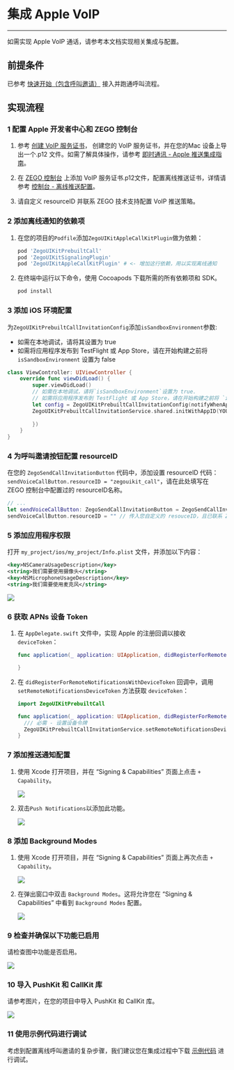 # 集成 Apple VoIP

- - -

如需实现 Apple VoIP 通话，请参考本文档实现相关集成与配置。

## 前提条件

已参考 [快速开始（包含呼叫邀请）](/callkit-ios/quick-start-(with-call-invitation).mdx) 接入并跑通呼叫流程。

## 实现流程

### 1 配置 Apple 开发者中心和 ZEGO 控制台 

1. 参考 [创建 VoIP 服务证书](https://developer.apple.com/cn/help/account/create-certificates/create-voip-services-certificates/)， 创建您的 VoIP 服务证书，并在您的Mac 设备上导出一个.p12 文件。如需了解具体操作，请参考 [即时通讯 - Apple 推送集成指南](https://doc-zh.zego.im/article/14288)。

2. 在 [ZEGO 控制台](https://console.zego.im) 上添加 VoIP 服务证书.p12文件，配置离线推送证书，详情请参考 [控制台 - 离线推送配置](https://doc-zh.zego.im/article/16233)。

3. 请自定义 resourceID 并联系 ZEGO 技术支持配置 VoIP 推送策略。

### 2 添加离线通知的依赖项

1. 在您的项目的`Podfile`添加`ZegoUIKitAppleCallKitPlugin`做为依赖：

    ```ruby {3}
    pod 'ZegoUIKitPrebuiltCall'
    pod 'ZegoUIKitSignalingPlugin'
    pod 'ZegoUIKitAppleCallKitPlugin' # <- 增加这行依赖，用以实现离线通知
    ```

2. 在终端中运行以下命令，使用 Cocoapods 下载所需的所有依赖项和 SDK。

    ```bash
    pod install
    ```

### 3 添加 iOS 环境配置

为`ZegoUIKitPrebuiltCallInvitationConfig`添加`isSandboxEnvironment`参数:

* 如需在本地调试，请将其设置为 true
* 如需将应用程序发布到 TestFlight 或 App Store，请在开始构建之前将 `isSandboxEnvironment` 设置为 false

```swift
class ViewController: UIViewController {
    override func viewDidLoad() {
        super.viewDidLoad()
        // 如需在本地调试，请将`isSandboxEnvironment`设置为 true.
        // 如需将应用程序发布到 TestFlight 或 App Store，请在开始构建之前将 `isSandboxEnvironment` 设置为 false.
        let config = ZegoUIKitPrebuiltCallInvitationConfig(notifyWhenAppRunningInBackgroundOrQuit: true, isSandboxEnvironment: false)
        ZegoUIKitPrebuiltCallInvitationService.shared.initWithAppID(YOUR_APPID, appSign: YOUR_APP_SIGN, userID:YOUR_USER_ID, userName:YOUR_USER_NAME, config: config, callback: { errorCode, message in
        
        })
    }
}
```

### 4 为呼叫邀请按钮配置 resourceID

在您的 `ZegoSendCallInvitationButton` 代码中，添加设置 resourceID 代码：`sendVoiceCallButton.resourceID = "zegouikit_call"`，请在此处填写在 ZEGO 控制台中配置过的 resourceID名称。

```swift
// ...
let sendVoiceCallButton: ZegoSendCallInvitationButton = ZegoSendCallInvitationButton(ZegoInvitationType.voiceCall.rawValue)
sendVoiceCallButton.resourceID = "" // 传入您自定义的 resouceID，且已联系 ZEGO 技术支持配置 VoIP 推送策略，用于通话的离线通知
```


### 5 添加应用程序权限

打开 `my_project/ios/my_project/Info.plist` 文件，并添加以下内容：

```xml
<key>NSCameraUsageDescription</key>
<string>我们需要使用摄像头</string>
<key>NSMicrophoneUsageDescription</key>
<string>我们需要使用麦克风</string>
```

<Frame width="512" height="auto" caption=""><img src="https://doc-media.zego.im/sdk-doc/Pics/ZegoUIKit/RN/PrebuiltCall/ios_config2.gif" /></Frame>



### 6 获取 APNs 设备 Token

1. 在 `AppDelegate.swift` 文件中，实现 Apple 的注册回调以接收 `deviceToken`：

    ```swift
    func application(_ application: UIApplication, didRegisterForRemoteNotificationsWithDeviceToken deviceToken: Data){

    }
    ```

2. 在 `didRegisterForRemoteNotificationsWithDeviceToken` 回调中，调用 `setRemoteNotificationsDeviceToken` 方法获取 `deviceToken`：

    ```swift
    import ZegoUIKitPrebuiltCall

    func application(_ application: UIApplication, didRegisterForRemoteNotificationsWithDeviceToken deviceToken: Data) {
      /// 必需 - 设置设备令牌
      ZegoUIKitPrebuiltCallInvitationService.setRemoteNotificationsDeviceToken(deviceToken)
    }
    ```

### 7 添加推送通知配置

1. 使用 Xcode 打开项目，并在 “Signing & Capabilities” 页面上点击 `+ Capability`。

    <Frame width="512" height="auto" caption=""><img src="https://media-resource.spreading.io/5fa3f99cda659c8c9f2907cbb0242e6c/workspace86/capabili.jpeg" /></Frame>


2. 双击`Push Notifications`以添加此功能。

    <Frame width="512" height="auto" caption=""><img src="https://media-resource.spreading.io/5fa3f99cda659c8c9f2907cbb0242e6c/workspace86/push.jpeg" /></Frame>

### 8 添加 Background Modes

1. 使用 Xcode 打开项目，并在 “Signing & Capabilities” 页面上再次点击 `+ Capability`。

    <Frame width="512" height="auto" caption=""><img src="https://media-resource.spreading.io/5fa3f99cda659c8c9f2907cbb0242e6c/workspace86/capabili.jpeg" /></Frame>


2. 在弹出窗口中双击 `Background Modes`。这将允许您在 “Signing & Capabilities” 中看到 `Background Modes` 配置。

    <Frame width="512" height="auto" caption=""><img src="https://media-resource.spreading.io/5fa3f99cda659c8c9f2907cbb0242e6c/workspace86/capability_window.jpeg" /></Frame>

### 9 检查并确保以下功能已启用

请检查图中功能是否启用。

<Frame width="512" height="auto" caption=""><img src="https://media-resource.spreading.io/5fa3f99cda659c8c9f2907cbb0242e6c/workspace86/push2.png" /></Frame>

### 10 导入 PushKit 和 CallKit 库

请参考图片，在您的项目中导入 PushKit 和 CallKit 库。

<Frame width="512" height="auto" caption=""><img src="https://media-resource.spreading.io/5fa3f99cda659c8c9f2907cbb0242e6c/workspace86/ios-callkit-framework.png" /></Frame>

### 11 使用示例代码进行调试

考虑到配置离线呼叫邀请的复杂步骤，我们建议您在集成过程中下载 [示例代码](https://github.com/ZEGOCLOUD/zego_uikit_prebuilt_call_example_ios/blob/master/call_with_offline_invitation) 进行调试。
